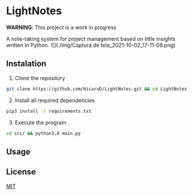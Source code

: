 # LightNotes
**WARNING**: This project is a work in progress

A note-taking system for project management based on little insights written in Python. 
![](./img/Captura de tela_2021-10-02_17-11-08.png)

## Instalation 
1. Clone the repository

```bash
git clone https://github.com/HicaroD/LightNotes.git && cd LightNotes
```

2. Install all required dependencies 

```bash
pip3 install -r requirements.txt
```

3. Execute the program 
```bash
cd src/ && python3.8 main.py
```

## Usage 

## License 
[MIT](./LICENSE)

